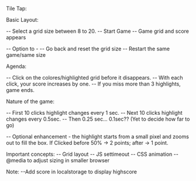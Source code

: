 Tile Tap:

Basic Layout: 

-- Select a grid size between 8 to 20.
-- Start Game
-- Game grid and score appears

-- Option to -
    -- Go back and reset the grid size
    -- Restart the same game/same size

Agenda: 

-- Click on the colores/highlighted grid before it disappears. 
-- With each click, your score increases by one.
-- If you miss more than 3 highlights, game ends.

Nature of the game:

-- First 10 clicks highlight changes every 1 sec.
-- Next 10 clicks highlight changes every 0.5sec.
-- Then 0.25 sec... 0.1sec?? (Yet to decide how far to go)

-- Optional enhancement - the highlight starts from a small pixel and zooms out to fill the box. If Clicked before 50% -> 2 points; after -> 1 point.

Important concepts: 
-- Grid layout
-- JS settimeout
-- CSS animation
-- @media to adjust sizing in smaller browser

Note: 
--Add score in localstorage to display highscore
